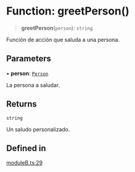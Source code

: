 # Function: greetPerson()

> **greetPerson**(`person`): `string`

Función de acción que saluda a una persona.

## Parameters

• **person**: [`Person`](../interfaces/Person.md)

La persona a saludar.

## Returns

`string`

Un saludo personalizado.

## Defined in

[moduleB.ts:29](https://github.com/mmvazzano/documentation-boardgame/blob/2cdc918146e1ccf8c3119f39858bf0c7d7a54b28/doc_methods/moduleB.ts#L29)
